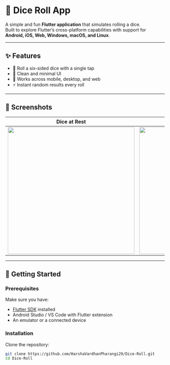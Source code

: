 
# 🎲 Dice Roll App

A simple and fun **Flutter application** that simulates rolling a dice.  
Built to explore Flutter’s cross-platform capabilities with support for **Android, iOS, Web, Windows, macOS, and Linux**.

---

## ✨ Features

- 🎲 Roll a six-sided dice with a single tap  
- 🎨 Clean and minimal UI  
- 📱 Works across mobile, desktop, and web  
- ⚡ Instant random results every roll  

---

## 📸 Screenshots

| Dice at Rest | Dice Rolled |
|--------------|-------------|
| <img src="https://github.com/user-attachments/assets/56a5ebc5-4c71-40f4-b68b-ca17d7ceb749" width="400"> | <img src="https://github.com/user-attachments/assets/0e25f82e-6bca-4758-ae45-a54102c692c5" width="400"> |

---

## 🚀 Getting Started

### Prerequisites
Make sure you have:
- [Flutter SDK](https://docs.flutter.dev/get-started/install) installed
- Android Studio / VS Code with Flutter extension
- An emulator or a connected device

### Installation

Clone the repository:
```bash
git clone https://github.com/HarshaVardhanPharangi29/Dice-Roll.git
cd Dice-Roll
